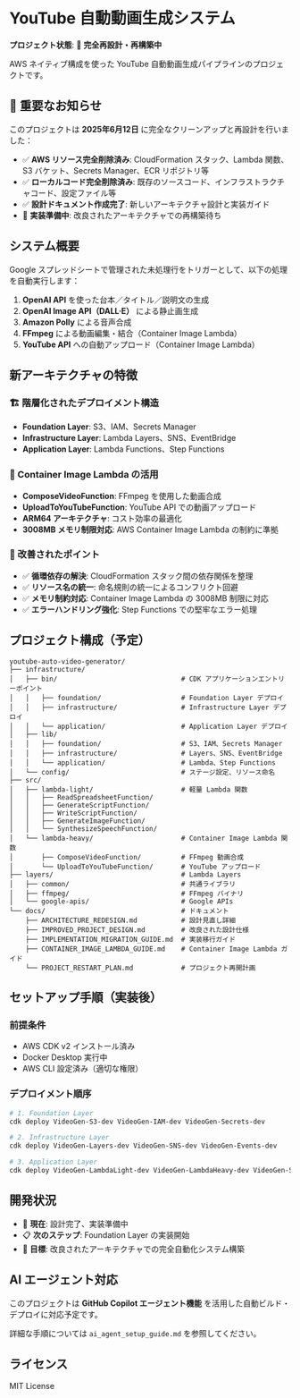 # YouTube 自動動画生成システム

**プロジェクト状態**: 🔄 **完全再設計・再構築中**

AWS ネイティブ構成を使った YouTube 自動動画生成パイプラインのプロジェクトです。

## 🚨 重要なお知らせ

このプロジェクトは **2025年6月12日** に完全なクリーンアップと再設計を行いました：

- ✅ **AWS リソース完全削除済み**: CloudFormation スタック、Lambda 関数、S3 バケット、Secrets Manager、ECR リポジトリ等
- ✅ **ローカルコード完全削除済み**: 既存のソースコード、インフラストラクチャコード、設定ファイル等
- ✅ **設計ドキュメント作成完了**: 新しいアーキテクチャ設計と実装ガイド
- 🔄 **実装準備中**: 改良されたアーキテクチャでの再構築待ち

## システム概要

Google スプレッドシートで管理された未処理行をトリガーとして、以下の処理を自動実行します：

1. **OpenAI API** を使った台本／タイトル／説明文の生成
2. **OpenAI Image API（DALL·E）** による静止画生成
3. **Amazon Polly** による音声合成
4. **FFmpeg** による動画編集・結合（Container Image Lambda）
5. **YouTube API** への自動アップロード（Container Image Lambda）

## 新アーキテクチャの特徴

### 🏗️ 階層化されたデプロイメント構造
- **Foundation Layer**: S3、IAM、Secrets Manager
- **Infrastructure Layer**: Lambda Layers、SNS、EventBridge
- **Application Layer**: Lambda Functions、Step Functions

### 🐳 Container Image Lambda の活用
- **ComposeVideoFunction**: FFmpeg を使用した動画合成
- **UploadToYouTubeFunction**: YouTube API での動画アップロード
- **ARM64 アーキテクチャ**: コスト効率の最適化
- **3008MB メモリ制限対応**: AWS Container Image Lambda の制約に準拠

### 🔧 改善されたポイント
- ✅ **循環依存の解決**: CloudFormation スタック間の依存関係を整理
- ✅ **リソース名の統一**: 命名規則の統一によるコンフリクト回避
- ✅ **メモリ制約対応**: Container Image Lambda の 3008MB 制限に対応
- ✅ **エラーハンドリング強化**: Step Functions での堅牢なエラー処理

## プロジェクト構成（予定）

```
youtube-auto-video-generator/
├── infrastructure/
│   ├── bin/                               # CDK アプリケーションエントリーポイント
│   │   ├── foundation/                    # Foundation Layer デプロイ
│   │   ├── infrastructure/                # Infrastructure Layer デプロイ
│   │   └── application/                   # Application Layer デプロイ
│   ├── lib/
│   │   ├── foundation/                    # S3、IAM、Secrets Manager
│   │   ├── infrastructure/                # Layers、SNS、EventBridge
│   │   └── application/                   # Lambda、Step Functions
│   └── config/                            # ステージ設定、リソース命名
├── src/
│   ├── lambda-light/                      # 軽量 Lambda 関数
│   │   ├── ReadSpreadsheetFunction/
│   │   ├── GenerateScriptFunction/
│   │   ├── WriteScriptFunction/
│   │   ├── GenerateImageFunction/
│   │   └── SynthesizeSpeechFunction/
│   └── lambda-heavy/                      # Container Image Lambda 関数
│       ├── ComposeVideoFunction/          # FFmpeg 動画合成
│       └── UploadToYouTubeFunction/       # YouTube アップロード
├── layers/                                # Lambda Layers
│   ├── common/                            # 共通ライブラリ
│   ├── ffmpeg/                            # FFmpeg バイナリ
│   └── google-apis/                       # Google APIs
└── docs/                                  # ドキュメント
    ├── ARCHITECTURE_REDESIGN.md           # 設計見直し詳細
    ├── IMPROVED_PROJECT_DESIGN.md         # 改良された設計仕様
    ├── IMPLEMENTATION_MIGRATION_GUIDE.md  # 実装移行ガイド
    ├── CONTAINER_IMAGE_LAMBDA_GUIDE.md    # Container Image Lambda ガイド
    └── PROJECT_RESTART_PLAN.md            # プロジェクト再開計画
```

## セットアップ手順（実装後）

### 前提条件
- AWS CDK v2 インストール済み
- Docker Desktop 実行中
- AWS CLI 設定済み（適切な権限）

### デプロイメント順序
```bash
# 1. Foundation Layer
cdk deploy VideoGen-S3-dev VideoGen-IAM-dev VideoGen-Secrets-dev

# 2. Infrastructure Layer  
cdk deploy VideoGen-Layers-dev VideoGen-SNS-dev VideoGen-Events-dev

# 3. Application Layer
cdk deploy VideoGen-LambdaLight-dev VideoGen-LambdaHeavy-dev VideoGen-StepFunctions-dev
```

## 開発状況

- 🔄 **現在**: 設計完了、実装準備中
- 📋 **次のステップ**: Foundation Layer の実装開始
- 🎯 **目標**: 改良されたアーキテクチャでの完全自動化システム構築

## AI エージェント対応

このプロジェクトは **GitHub Copilot エージェント機能** を活用した自動ビルド・デプロイに対応予定です。

詳細な手順については `ai_agent_setup_guide.md` を参照してください。

## ライセンス

MIT License
